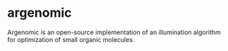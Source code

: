 # argenomic
Argenomic is  an open-source implementation of an illumination algorithm for optimization of small organic molecules.
